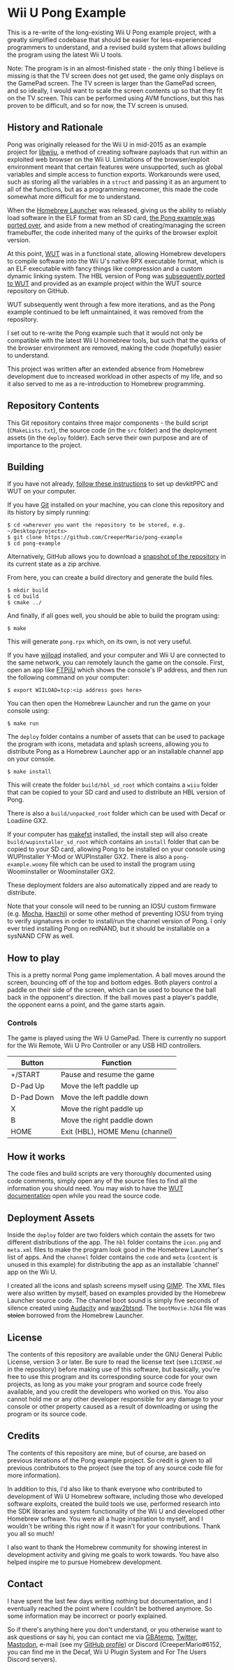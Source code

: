 # Wii U Pong Example
This is a re-write of the long-existing Wii U Pong example project, with a greatly simplified codebase that should be easier for less-experienced programmers to understand, and a revised build system that allows building the program using the latest Wii U tools.

Note: The program is in an almost-finished state - the only thing I believe is missing is that the TV screen does not get used, the game only displays on the GamePad screen. The TV screen is larger than the GamePad screen, and so ideally, I would want to scale the screen contents up so that they fit on the TV screen. This can be performed using AVM functions, but this has proven to be difficult, and so for now, the TV screen is unused.

## History and Rationale
Pong was originally released for the Wii U in mid-2015 as an example project for [libwiiu](https://github.com/wiiudev/libwiiu), a method of creating software payloads that run within an exploited web browser on the Wii U. Limitations of the browser/exploit environment meant that certain features were unsupported, such as global variables and simple access to function exports. Workarounds were used, such as storing all the variables in a `struct` and passing it as an argument to all of the functions, but as a programming newcomer, this made the code somewhat more difficult for me to understand.

When the [Homebrew Launcher](https://github.com/dimok789/homebrew_launcher) was released, giving us the ability to reliably load software in the ELF format from an SD card, [the Pong example was ported over](https://github.com/dimok789/pong_port), and aside from a new method of creating/managing the screen framebuffer, the code inherited many of the quirks of the browser exploit version.

At this point, [WUT](https://github.com/devkitPro/wut) was in a functional state, allowing Homebrew developers to compile software into the Wii U's native RPX executable format, which is an ELF executable with fancy things like compression and a custom dynamic linking system. The HBL version of Pong was [subsequently ported to WUT](https://github.com/devkitPro/wut/tree/legacy_cmake/samples/pong) and provided as an example project within the WUT source repository on GitHub.

WUT subsequently went through a few more iterations, and as the Pong example continued to be left unmaintained, it was removed from the repository.

I set out to re-write the Pong example such that it would not only be compatible with the latest Wii U homebrew tools, but such that the quirks of the browser environment are removed, making the code (hopefully) easier to understand.

This project was written after an extended absence from Homebrew development due to increased workload in other aspects of my life, and so it also served to me as a re-introduction to Homebrew programming.

## Repository Contents
This Git repository contains three major components - the build script (`CMakeLists.txt`), the source code (in the `src` folder) and the deployment assets (in the `deploy` folder). Each serve their own purpose and are of importance to the project.

## Building
If you have not already, [follow these instructions](https://github.com/yawut/ProgrammingOnTheU) to set up devkitPPC and WUT on your computer.

If you have [Git](https://git-scm.com/) installed on your machine, you can clone this repository and its history by simply running:

```
$ cd <wherever you want the repository to be stored, e.g. ~/Desktop/projects>
$ git clone https://github.com/CreeperMario/pong-example
$ cd pong-example
```

Alternatively, GitHub allows you to download a [snapshot of the repository](https://github.com/CreeperMario/pong-example/archive/master.zip) in its current state as a zip archive.

From here, you can create a build directory and generate the build files.

```
$ mkdir build
$ cd build
$ cmake ../
```

And finally, if all goes well, you should be able to build the program using:

```
$ make
```

This will generate `pong.rpx` which, on its own, is not very useful.

If you have [wiiload](https://github.com/devkitPro/wiiload) installed, and your computer and Wii U are connected to the same network, you can remotely launch the game on the console. First, open an app like [FTPiiU](https://github.com/dimok789/ftpiiu) which shows the console's IP address, and then run the following command on your computer:

```
$ export WIILOAD=tcp:<ip address goes here>
```

You can then open the Homebrew Launcher and run the game on your console using:

```
$ make run
```

The `deploy` folder contains a number of assets that can be used to package the program with icons, metadata and splash screens, allowing you to distribute Pong as a Homebrew Launcher app or an installable channel app on your console.

```
$ make install
```

This will create the folder `build/hbl_sd_root` which contains a `wiiu` folder that can be copied to your SD card and used to distribute an HBL version of Pong.

There is also a `build/unpacked_root` folder which can be used with Decaf or Loadiine GX2.

If your computer has [makefst](https://github.com/shinyquagsire23/makefst) installed, the install step will also create `build/wupinstaller_sd_root` which contains an `install` folder that can be copied to your SD card, allowing  Pong to be installed on your console using WUPInstaller Y-Mod or WUPInstaller GX2. There is also a `pong-example.woomy` file which can be used to install the program using Woomïnstaller or Woomïnstaller GX2.

These deployment folders are also automatically zipped and are ready to distribute.

Note that your console will need to be running an IOSU custom firmware (e.g. [Mocha](https://github.com/dimok789/mocha), [Haxchi](https://github.com/FIX94/haxchi)) or some other method of preventing IOSU from trying to verify signatures in order to install/run the channel version of Pong. I only ever tried installing Pong on redNAND, but it should be installable on a sysNAND CFW as well.

## How to play
This is a pretty normal Pong game implementation. A ball moves around the screen, bouncing off of the top and bottom edges. Both players control a paddle on their side of the screen, which can be used to bounce the ball back in the opponent's direction. If the ball moves past a player's paddle, the opponent earns a point, and the game starts again.

### Controls
The game is played using the Wii U GamePad. There is currently no support for the Wii Remote, Wii U Pro Controller or any USB HID controllers.

| Button     | Function                        |
|------------|---------------------------------|
| +/START    | Pause and resume the game       |
| D-Pad Up   | Move the left paddle up         |
| D-Pad Down | Move the left paddle down       |
| X          | Move the right paddle up        |
| B          | Move the right paddle down      |
| HOME       | Exit (HBL), HOME Menu (channel) |

## How it works
The code files and build scripts are very thoroughly documented using code comments, simply open any of the source files to find all the information you should need. You may wish to have the [WUT documentation](https://devkitpro.github.io/wut) open while you read the source code.

## Deployment Assets
Inside the `deploy` folder are two folders which contain the assets for two different distributions of the app. The `hbl` folder contains the `icon.png` and `meta.xml` files to make the program look good in the Homebrew Launcher's list of apps. And the `channel` folder contains the `code` and `meta` (`content` is unused in this example) for distributing the app as an installable 'channel' app on the Wii U.

I created all the icons and splash screens myself using [GIMP](https://www.gimp.org/). The XML files were also written by myself, based on examples provided by the Homebrew Launcher source code. The channel boot sound is simply five seconds of silence created using [Audacity](https://www.audacityteam.org/) and [wav2btsnd](https://bitbucket.org/timogus/wav2btsnd). The `bootMovie.h264` file was ~~stolen~~ borrowed from the Homebrew Launcher.

## License
The contents of this repository are available under the GNU General Public License, version 3 or later. Be sure to read the license text (see `LICENSE.md` in the repository) before making use of this software, but basically, you're free to use this program and its corresponding source code for your own projects, as long as you make your program and source code freely available, and you credit the developers who worked on this. You also cannot hold me or any other developer responsible for any damage to your console or other property caused as a result of downloading or using the program or its source code.

## Credits
The contents of this repository are mine, but of course, are based on previous iterations of the Pong example project. So credit is given to all previous contributors to the project (see the top of any source code file for more information).

In addition to this, I'd also like to thank everyone who contributed to development of Wii U Homebrew software, including those who developed software exploits, created the build tools we use, performed research into the SDK libraries and system functionality of the Wii U and developed other Homebrew software. You were all a huge inspiration to myself, and I wouldn't be writing this right now if it wasn't for your contributions. Thank you all so much!

I also want to thank the Homebrew community for showing interest in development activity and giving me goals to work towards. You have also helped inspire me to pursue Homebrew development.

## Contact
I have spent the last few days writing nothing but documentation, and I eventually reached the point where I couldn't be bothered anymore. So some information may be incorrect or poorly explained.

So if there's anything here you don't understand, or you otherwise want to ask questions or say hi, you can contact me via [GBAtemp](https://gbatemp.net/conversations/add?to=CreeperMario), [Twitter](https://twitter.com/CreeperMario258), [Mastodon](https://fosstodon.org/@creepermario), e-mail (see my [GitHub profile](https://github.com/CreeperMario)) or Discord (CreeperMario#6152, you can find me in the Decaf, Wii U Plugin System and For The Users Discord servers).
